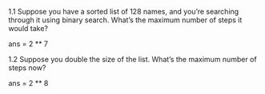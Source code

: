 1.1 Suppose you have a sorted list of 128 names, and
you’re searching through it using binary search. What’s
the maximum number of steps it would take?

ans = 2 ** 7

1.2 Suppose you double the size of the list. What’s the
maximum number of steps now?

ans = 2 ** 8